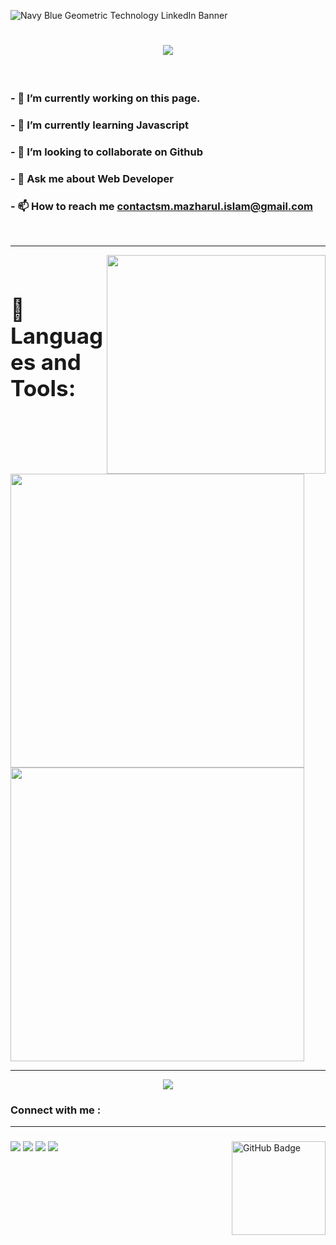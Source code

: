 



 
![Navy Blue Geometric Technology LinkedIn Banner](https://github.com/sm-mazharul-islam/sm-mazharul-islam/assets/86628554/b5bbaf8a-f3d9-481c-9a20-a2a1d0b50edd)




<h1 align="center">
<img src="https://readme-typing-svg.herokuapp.com/?font=poppins&size=35&center=true&vCenter=true&width=500&height=70&duration=5000&pause=1000&color=4adedd&lines=Hi+There!+👋;+I'm+S.M+Mazharul+Islam"/>
    
</h1>

<br/>

 


### - 🔭 I’m currently working on this page.
### - 🌱 I’m currently learning Javascript
### - 👯 I’m looking to collaborate on Github
### - 💬 Ask me about Web Developer
### - 📫 How to reach me **contactsm.mazharul.islam@gmail.com**



<br/>


---


<img align="right" width="350px" src="https://github.com/sm-mazharul-islam/sm-mazharul-islam/assets/86628554/b3b3fb62-f1c2-411f-a079-9e817a4d27af"/>
<br/>

<h3 align="left" style=" font-size:35px;"> 🚀 Languages and Tools:</h3>
<br/>
 
<img align="" width="470" src="https://skillicons.dev/icons?i=js,ts,html,css,bootstrap,tailwind,mui,nodejs&perline=8"/>
<img align="" width="470" src="https://skillicons.dev/icons?i=mongodb,express,firebase,react,redux,nextjs,vscode,github&perline=8"/>

 <br/>
<div align="center">

</div>

---







<div align="center">
 
<img src="https://streak-stats.demolab.com?user=sm-mazharul-islam&theme=gotham&hide_border=true&card_width=550)](https://git.io/streak-stats"/>
</div>
 


###


<div align="left">
    
### Connect with me :

</div>

---

###

<a href="https://github.com/sm-mazharul-islam?tab=followers"><img align="right" style="width: 150;" src="https://img.shields.io/github/followers/sm-mazharul-islam?label=Followers&style=social" alt="GitHub Badge"></a>

###

<div align="left">

<a href = "https://www.linkedin.com/in/sm-mazharul-islam-masum/"><img src="https://img.icons8.com/fluent/48/000000/linkedin.png"/></a>
<a href = "https://faceboook.com/sm.mazharul.islam.2"><img src="https://img.icons8.com/fluent/48/000000/facebook.png"/></a>
<a href = "https://twitter.com/SM_Mazharul_1"><img src="https://github.com/sm-mazharul-islam/sm-mazharul-islam/assets/86628554/9fbb2034-4689-4e51-8213-3e672aad23be"/></a>
<a href = ""><img src="https://github.com/sm-mazharul-islam/sm-mazharul-islam/assets/86628554/9b5d9583-0bdf-4915-b31f-f1d6afc122ce"/></a>
</div>


###
